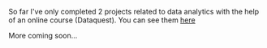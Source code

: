So far I've only completed 2 projects related to data analytics with the help of an online course (Dataquest). 
You can see them [here](https://github.com/jyeunicepark)

More coming soon...
